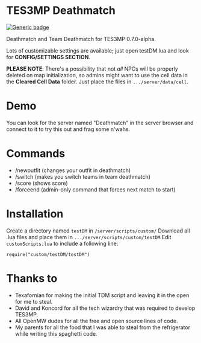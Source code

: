 # TES3MP Deathmatch

[![Generic badge](https://img.shields.io/badge/code%20style-spaghetti-orange.svg)](https://img.devrant.com/devrant/rant/r_172856_HvF2J.jpg)

Deathmatch and Team Deathmatch for TES3MP 0.7.0-alpha.

Lots of customizable settings are available; just open testDM.lua and look for **CONFIG/SETTINGS SECTION**.

**PLEASE NOTE**: There's a possibility that not *all* NPCs will be properly deleted on map initialization, so admins might want to use the cell data in the **Cleared Cell Data** folder. Just place the files in `.../server/data/cell`.

# Demo
You can look for the server named "Deathmatch" in the server browser and connect to it to try this out and frag some n'wahs.

# Commands
* /newoutfit (changes your outfit in deathmatch)
* /switch (makes you switch teams in team deathmatch)
* /score (shows score)
* /forceend (admin-only command that forces next match to start)

# Installation
Create a directory named `testDM` in `/server/scripts/custom/`
Download all .lua files and place them in  `.../server/scripts/custom/testDM`
Edit `customScripts.lua` to include a following line:
```
require("custom/testDM/testDM")
```

# Thanks to
* Texafornian for making the initial TDM script and leaving it in the open for me to steal.
* David and Koncord for all the tech wizardry that was required to develop TES3MP.
* All OpenMW dudes for all the free and open source lines of code.
* My parents for all the food that I was able to steal from the refrigerator while writing this spaghetti code.
